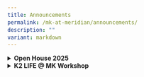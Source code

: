 ```yaml
---
title: Announcements
permalink: /mk-at-meridian/announcements/
description: ""
variant: markdown
---
```

<details>
  <summary><b>Open House 2025</b></summary>
<ul>
	    <p style="text-align:center;">Click <a href="/files/MK/2025/MKOH_2025_Website_reduced_compressed.pdf"> here</a> to view the MK Open House briefing slides</p>
 <img src="/images/MK@Meridian/Open_House_2025.jpg" style="width:550px;height:700px;float:center">
	<img src="/images/MK@Meridian/MK_OH_2025.jpg" style="width:250px;height:250px;float:center">
 <br>	</ul>
</details>

<details>
  <summary><b>K2 LIFE @ MK Workshop</b></summary>
<ul>
		<img src="/images/MK@Meridian/2024/MK_Poster_31_May_24.png" style="width:380px;height:450px;float:center">
	</ul>
</details>